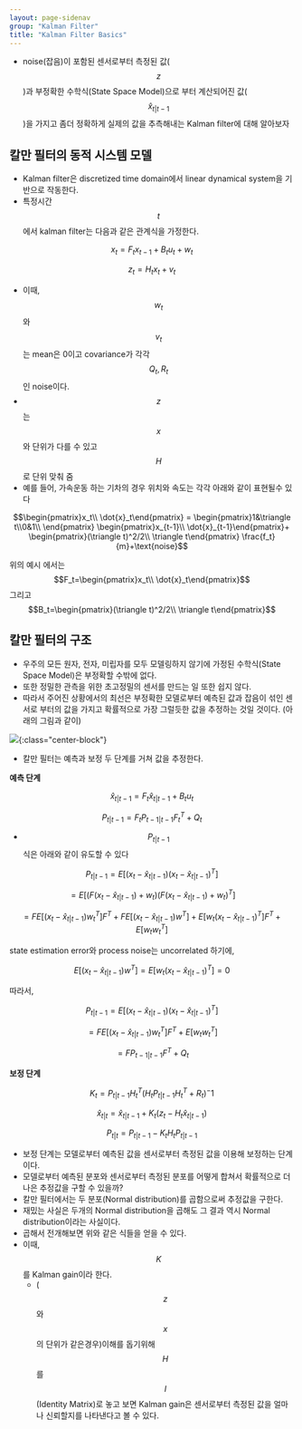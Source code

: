 ```yaml
---
layout: page-sidenav
group: "Kalman Filter"
title: "Kalman Filter Basics"
---
```


- noise(잡음)이 포함된 센서로부터 측정된 값($$z$$)과 부정확한 수학식(State Space Model)으로 부터 계산되어진 값($$\hat{x}_{t\vert t-1}$$)을 가지고 좀더 정확하게 실제의 값을 추측해내는 Kalman filter에 대해 알아보자

칼만 필터의 동적 시스템 모델
------------------------

- Kalman filter은 discretized time domain에서 linear dynamical system을 기반으로 작동한다.
- 특정시간 $$t$$에서 kalman filter는 다음과 같은 관계식을 가정한다.

$$x_t=F_tx_{t-1}+B_tu_t+w_t$$

$$z_t=H_tx_t+v_t$$

- 이때, $$w_t$$와 $$v_t$$는 mean은 0이고 covariance가 각각 $$Q_t,R_t$$인 noise이다.
- $$z$$는 $$x$$와 단위가 다를 수 있고 $$H$$로 단위 맞춰 줌
- 예를 들어, 가속운동 하는 기차의 경우 위치와 속도는 각각 아래와 같이 표현될수 있다

$$\begin{pmatrix}x_t\\ \dot{x}_t\end{pmatrix} =
\begin{pmatrix}1&\triangle t\\0&1\\ \end{pmatrix}
\begin{pmatrix}x_{t-1}\\ \dot{x}_{t-1}\end{pmatrix}+
\begin{pmatrix}(\triangle t)^2/2\\ \triangle t\end{pmatrix}
\frac{f_t}{m}+\text{noise}$$

위의 예시 에서는 $$F_t=\begin{pmatrix}x_t\\ \dot{x}_t\end{pmatrix}$$ 그리고 $$B_t=\begin{pmatrix}(\triangle t)^2/2\\ \triangle t\end{pmatrix}$$

칼만 필터의 구조
--------------

- 우주의 모든 원자, 전자, 미립자를 모두 모델링하지 않기에 가정된 수학식(State Space Model)은 부정확할 수밖에 없다. 
- 또한 정밀한 관측을 위한 초고정밀의 센서를 만드는 일 또한 쉽지 않다.
- 따라서 주어진 상황에서의 최선은 부정확한 모델로부터 예측된 값과 잡음이 섞인 센서로 부터의 값을 가지고 
	확률적으로 가장 그럴듯한 값을 추정하는 것일 것이다. (아래의 그림과 같이)

![]({{site.baseurl}}/images/ml_study/kalman_filter/1.png){:class="center-block"}

- 칼만 필터는 예측과 보정 두 단계를 거쳐 값을 추정한다.

**예측 단계**

$$\hat{x}_{t\vert t-1}=F_t\hat{x}_{t\vert t-1}+B_tu_t$$

$$P_{t\vert t-1}=F_tP_{t-1\vert t-1}F_t^T+Q_t$$

- $$P_{t\vert t-1}$$ 식은 아래와 같이 유도할 수 있다 

$$P_{t\vert t-1}=E[(x_t-\hat{x}_{t\vert t-1})(x_t-\hat{x}_{t\vert t-1})^T]$$

$$=E[(F(x_t-\hat{x}_{t\vert t-1})+w_t)(F(x_t-\hat{x}_{t\vert t-1})+w_t)^T]$$

$$=FE[(x_t-\hat{x}_{t\vert t-1})w_t^T]F^T+FE[(x_t-\hat{x}_{t\vert t-1})w^T]+E[w_t(x_t-\hat{x}_{t\vert t-1})^T]F^T+E[w_tw_t^T]$$

state estimation error와 process noise는 uncorrelated 하기에,

$$E[(x_t-\hat{x}_{t\vert t-1})w^T]=E[w_t(x_t-\hat{x}_{t\vert t-1})^T]=0$$

따라서,

$$P_{t\vert t-1}=E[(x_t-\hat{x}_{t\vert t-1})(x_t-\hat{x}_{t\vert t-1})^T]$$

$$=FE[(x_t-\hat{x}_{t\vert t-1})w_t^T]F^T+E[w_tw_t^T]$$

$$=FP_{t-1\vert t-1}F^T+Q_t$$

**보정 단계**

$$K_t=P_{t|t-1}H_t^T(H_tP_{t|t-1}H_t^T+R_t)^-1$$

$$\hat{x}_{t|t}=\hat{x}_{t|t-1}+K_t(z_t-H_t\hat{x}_{t|t-1})$$

$$P_{t|t}=P_{t|t-1}-K_tH_tP_{t|t-1}$$

- 보정 단계는 모델로부터 예측된 값을 센서로부터 측정된 값을 이용해 보정하는 단계이다.
- 모델로부터 예측된 분포와 센서로부터 측정된 분포를 어떻게 합쳐서 확률적으로 더 나은 추정값을 구할 수 있을까?
- 칼만 필터에서는 두 분포(Normal distribution)를 곱함으로써 추정값을 구한다.
- 재밌는 사실은 두개의 Normal distribution을 곱해도 그 결과 역시 Normal distribution이라는 사실이다.
- 곱해서 전개해보면 위와 같은 식들을 얻을 수 있다.
- 이때, $$K$$를 Kalman gain이라 한다.
	- ($$z$$와 $$x$$의 단위가 같은경우)이해를 돕기위해 $$H$$를 $$I$$ (Identity Matrix)로 놓고 보면 Kalman gain은 센서로부터 측정된 값을 얼마나 신뢰할지를 나타낸다고 볼 수 있다.



